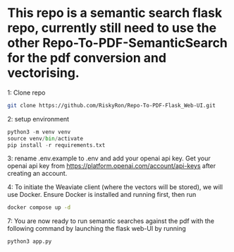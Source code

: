 # This repo is a semantic search flask repo, currently still need to use the other Repo-To-PDF-SemanticSearch for the pdf conversion and vectorising.

1: Clone repo

```bash
git clone https://github.com/RiskyRon/Repo-To-PDF-Flask_Web-UI.git
```
2: setup environment

```python
python3 -m venv venv
source venv/bin/activate
pip install -r requirements.txt
```

3: rename .env.example to .env and add your openai api key. Get your openai api key from https://platform.openai.com/account/api-keys after creating an account.

4: To initiate the Weaviate client (where the vectors will be stored), we will use Docker.  Ensure Docker is installed and running first, then run

```bash
docker compose up -d
```


7: You are now ready to run semantic searches against the pdf with the following command by launching the flask web-UI by running

```python
python3 app.py
```
